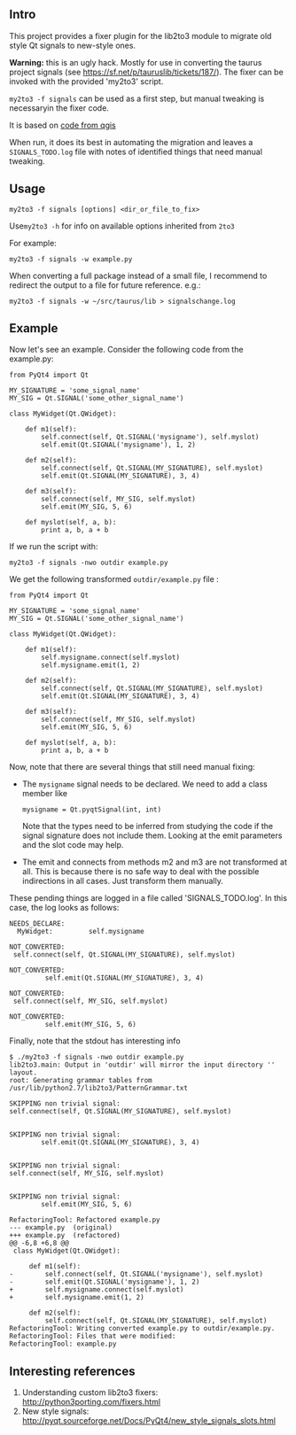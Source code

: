 Intro
-----

This project provides a fixer plugin for the lib2to3 module
to migrate old style Qt signals to new-style ones.

**Warning:** this is an ugly hack. Mostly for use in converting the taurus project signals 
(see https://sf.net/p/tauruslib/tickets/187/).
The fixer can be invoked with the provided 'my2to3' script.

`my2to3 -f signals` can be used as a first step, but manual tweaking is necessaryin the fixer code.

It is based on [code from qgis](https://github.com/qgis/QGIS/blob/master/scripts/qgis_fixes/fix_signals.py)

When run, it does its best in automating the migration and leaves a
`SIGNALS_TODO.log` file with notes of identified things that need manual tweaking.

Usage
-----

`my2to3 -f signals [options] <dir_or_file_to_fix>`

Use`my2to3 -h` for info on available options inherited from `2to3`


For example:

`my2to3 -f signals -w example.py`

When converting a full package instead of a small file, I recommend to redirect the output to a file for
future reference. e.g.:

`my2to3 -f signals -w ~/src/taurus/lib > signalschange.log`


Example
-------

Now let's see an example. Consider the following code from the example.py:

~~~~
from PyQt4 import Qt

MY_SIGNATURE = 'some_signal_name'
MY_SIG = Qt.SIGNAL('some_other_signal_name')

class MyWidget(Qt.QWidget):

    def m1(self):
        self.connect(self, Qt.SIGNAL('mysigname'), self.myslot)
        self.emit(Qt.SIGNAL('mysigname'), 1, 2)

    def m2(self):
        self.connect(self, Qt.SIGNAL(MY_SIGNATURE), self.myslot)
        self.emit(Qt.SIGNAL(MY_SIGNATURE), 3, 4)

    def m3(self):
        self.connect(self, MY_SIG, self.myslot)
        self.emit(MY_SIG, 5, 6)

    def myslot(self, a, b):
        print a, b, a + b
~~~~

If we run the script with:

`my2to3 -f signals -nwo outdir example.py`

We get the following transformed `outdir/example.py` file :

~~~~
from PyQt4 import Qt

MY_SIGNATURE = 'some_signal_name'
MY_SIG = Qt.SIGNAL('some_other_signal_name')

class MyWidget(Qt.QWidget):

    def m1(self):
        self.mysigname.connect(self.myslot)
        self.mysigname.emit(1, 2)

    def m2(self):
        self.connect(self, Qt.SIGNAL(MY_SIGNATURE), self.myslot)
        self.emit(Qt.SIGNAL(MY_SIGNATURE), 3, 4)

    def m3(self):
        self.connect(self, MY_SIG, self.myslot)
        self.emit(MY_SIG, 5, 6)

    def myslot(self, a, b):
        print a, b, a + b
~~~~

Now, note that there are several things that still need manual fixing:

- The `mysigname` signal needs to be declared. We need to add a class member like
  ~~~~
  mysigname = Qt.pyqtSignal(int, int)
  ~~~~
  Note that the types need to be inferred from studying the code if the signal
  signature does not include them. Looking at the emit parameters and the slot code may help.

- The emit and connects from methods m2 and m3 are not transformed at all.
  This is because there is no safe way to deal with the possible indirections in all cases.
  Just transform them manually.

These pending things are logged in a file called 'SIGNALS_TODO.log'. In this case, the log looks as follows:

~~~~
NEEDS_DECLARE:
  MyWidget:         self.mysigname

NOT_CONVERTED:
 self.connect(self, Qt.SIGNAL(MY_SIGNATURE), self.myslot)

NOT_CONVERTED:
         self.emit(Qt.SIGNAL(MY_SIGNATURE), 3, 4)

NOT_CONVERTED:
 self.connect(self, MY_SIG, self.myslot)

NOT_CONVERTED:
         self.emit(MY_SIG, 5, 6)

~~~~

Finally, note that the stdout has interesting info

~~~~
$ ./my2to3 -f signals -nwo outdir example.py
lib2to3.main: Output in 'outdir' will mirror the input directory '' layout.
root: Generating grammar tables from /usr/lib/python2.7/lib2to3/PatternGrammar.txt

SKIPPING non trivial signal:
self.connect(self, Qt.SIGNAL(MY_SIGNATURE), self.myslot)


SKIPPING non trivial signal:
        self.emit(Qt.SIGNAL(MY_SIGNATURE), 3, 4)


SKIPPING non trivial signal:
self.connect(self, MY_SIG, self.myslot)


SKIPPING non trivial signal:
        self.emit(MY_SIG, 5, 6)

RefactoringTool: Refactored example.py
--- example.py  (original)
+++ example.py  (refactored)
@@ -6,8 +6,8 @@
 class MyWidget(Qt.QWidget):
 
     def m1(self):
-        self.connect(self, Qt.SIGNAL('mysigname'), self.myslot)
-        self.emit(Qt.SIGNAL('mysigname'), 1, 2)
+        self.mysigname.connect(self.myslot)
+        self.mysigname.emit(1, 2)
 
     def m2(self):
         self.connect(self, Qt.SIGNAL(MY_SIGNATURE), self.myslot)
RefactoringTool: Writing converted example.py to outdir/example.py.
RefactoringTool: Files that were modified:
RefactoringTool: example.py
~~~~

Interesting references
----------------------
1. Understanding custom lib2to3 fixers: http://python3porting.com/fixers.html
2. New style signals: http://pyqt.sourceforge.net/Docs/PyQt4/new_style_signals_slots.html
